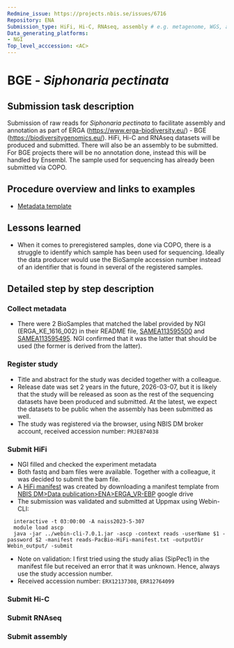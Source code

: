 ```yaml
---
Redmine_issue: https://projects.nbis.se/issues/6716
Repository: ENA
Submission_type: HiFi, Hi-C, RNAseq, assembly # e.g. metagenome, WGS, assembly, - IF RELEVANT
Data_generating_platforms:
- NGI
Top_level_acccession: <AC>
---
```


# BGE - *Siphonaria pectinata*

## Submission task description
Submission of raw reads for *Siphonaria pectinata* to facilitate assembly and annotation as part of ERGA (https://www.erga-biodiversity.eu/) - BGE (https://biodiversitygenomics.eu/). HiFi, Hi-C and RNAseq datasets will be produced and submitted. There will also be an assembly to be submitted. For BGE projects there will be no annotation done, instead this will be handled by Ensembl. The sample used for sequencing has already been submitted via COPO.

## Procedure overview and links to examples

* [Metadata template](./data/BGE-Siphonaria-pectinata-metadata.xlsx)

## Lessons learned
* When it comes to preregistered samples, done via COPO, there is a struggle to identify which sample has been used for sequencing. Ideally the data producer would use the BioSample accession number instead of an identifier that is found in several of the registered samples.

## Detailed step by step description

### Collect metadata
* There were 2 BioSamples that matched the label provided by NGI (ERGA_KE_1616_002) in their README file, [SAMEA113595500](https://www.ebi.ac.uk/biosamples/samples/SAMEA113595500) and [SAMEA113595495](https://www.ebi.ac.uk/biosamples/samples/SAMEA113595495). NGI confirmed that it was the latter that should be used (the former is derived from the latter). 

### Register study
* Title and abstract for the study was decided together with a colleague.
* Release date was set 2 years in the future, 2026-03-07, but it is likely that the study will be released as soon as the rest of the sequencing datasets have been produced and submitted. At the latest, we expect the datasets to be public when the assembly has been submitted as well.
* The study was registered via the browser, using NBIS DM broker account, received accession number: `PRJEB74038`

### Submit HiFi
* NGI filled and checked the experiment metadata
* Both fastq and bam files were available. Together with a colleague, it was decided to submit the bam file.
* A [HiFi manifest](./data/reads-PacBio-HiFi-manifest.txt) was created by downloading a manifest template from [NBIS DM>Data publication>ENA>ERGA_VR-EBP](https://drive.google.com/drive/folders/1VOXZot7ji1Ea5KZFvmb2Pbm9YGtHwy99) google drive
* The submission was validated and submitted at Uppmax using Webin-CLI:
```
  interactive -t 03:00:00 -A naiss2023-5-307
  module load ascp
  java -jar ../webin-cli-7.0.1.jar -ascp -context reads -userName $1 -password $2 -manifest reads-PacBio-HiFi-manifest.txt -outputDir Webin_output/ -submit
```
* Note on validation: I first tried using the study alias (SipPec1) in the manifest file but received an error that it was unknown. Hence, always use the study accession number.
* Received accession number: `ERX12137308`, `ERR12764099`

### Submit Hi-C

### Submit RNAseq

### Submit assembly

